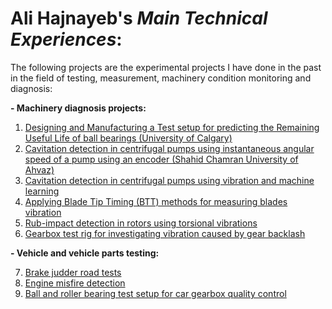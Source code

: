 # **Ali Hajnayeb**'s _Main Technical Experiences_:
The following projects are the experimental projects I have done in the past in the field of testing, measurement, machinery condition monitoring and diagnosis:

**- Machinery diagnosis projects:**
1) [Designing and Manufacturing a Test setup for predicting the Remaining Useful Life of ball bearings (University of Calgary)](https://github.com/hajnayeb/RUL/tree/main)
2) [Cavitation detection in centrifugal pumps using instantaneous angular speed of a pump using an encoder (Shahid Chamran University of Ahvaz)](https://github.com/hajnayeb/IAS-Cav/tree/main)
3) [Cavitation detection in centrifugal pumps using vibration and machine learning](https://github.com/hajnayeb/Vib-Cav)
4) [Applying Blade Tip Timing (BTT) methods for measuring blades vibration](https://github.com/hajnayeb/BTT)
5) [Rub-impact detection in rotors using torsional vibrations](https://github.com/hajnayeb/Rub-Impact)
6) [Gearbox test rig for investigating vibration caused by gear backlash](https://github.com/hajnayeb/gearbox)

**- Vehicle and vehicle parts testing:**

7) [Brake judder road tests](https://github.com/hajnayeb/Judder)
8) [Engine misfire detection](https://github.com/hajnayeb/Engine)
9) [Ball and roller bearing test setup for car gearbox quality control](https://github.com/hajnayeb/Bearing)

